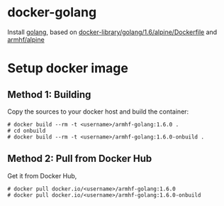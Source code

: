 docker-golang
==
Install [golang](https://golang.org), based on [docker-library/golang/1.6/alpine/Dockerfile](https://github.com/docker-library/golang/blob/3cdd85183c0f3f6608588166410d24260cd8cb2f/1.6/alpine/Dockerfile) and [armhf/alpine](https://hub.docker.com/r/armhf/alpine/)


Setup docker image
==
Method 1: Building
--
Copy the sources to your docker host and build the container:

    # docker build --rm -t <username>/armhf-golang:1.6.0 .
    # cd onbuild
    # docker build --rm -t <username>/armhf-golang:1.6.0-onbuild .

Method 2: Pull from Docker Hub
--
Get it from Docker Hub,

    # docker pull docker.io/<username>/armhf-golang:1.6.0
    # docker pull docker.io/<username>/armhf-golang:1.6.0-onbuild
